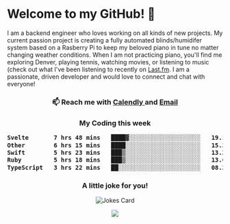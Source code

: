 <h1> Welcome to my GitHub! 👋 </h1>


  I am a backend engineer who loves working on all kinds of new projects. My current passion project is creating a fully automated blinds/humidifer system based on a Rasberry Pi to keep my beloved piano in tune no matter changing weather conditions. When I am not practicing piano, you'll find me exploring Denver, playing tennis, watching movies, or listening to music (check out what I've been listening to recently on [Last.fm](https://www.last.fm/user/mballa000). I am a passionate, driven developer and would love to connect and chat with everyone!

<h3 align = "center"> 📫 Reach me with <a href = "https://calendly.com/msbrandt00/30min"> Calendly </a> and <a href="mailto:msbrandt00@gmail.com">Email</a> 
 </h3>


 
<div align = "center"
[![Anurag's GitHub stats](https://github-readme-stats.vercel.app/api?username=mbrandt00)](https://github.com/anuraghazra/github-readme-stats)
          </div>
<h3 align="center">
  My Coding this week
<!--START_SECTION:waka-->

```txt
Svelte       7 hrs 48 mins   ████▓░░░░░░░░░░░░░░░░░░░░   19.14 %
Other        6 hrs 15 mins   ████░░░░░░░░░░░░░░░░░░░░░   15.36 %
Swift        5 hrs 23 mins   ███▒░░░░░░░░░░░░░░░░░░░░░   13.22 %
Ruby         5 hrs 18 mins   ███▒░░░░░░░░░░░░░░░░░░░░░   13.03 %
TypeScript   3 hrs 22 mins   ██░░░░░░░░░░░░░░░░░░░░░░░   08.28 %
```

<!--END_SECTION:waka-->

### A little joke for you!

![Jokes Card](https://readme-jokes.vercel.app/api?hideBorder)

<a href="https://www.linkedin.com/in/mbrandt00/"><img src="https://img.shields.io/badge/linkedin-%230077B5.svg?&style=for-the-badge&logo=linkedin&logoColor=white" /></a>
